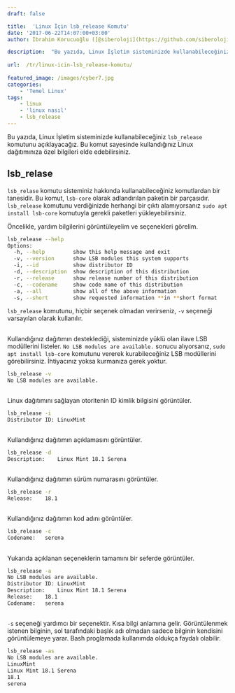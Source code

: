 ```yaml
---
draft: false

title:  'Linux İçin lsb_release Komutu'
date: '2017-06-22T14:07:00+03:00'
author: İbrahim Korucuoğlu ([@siberoloji](https://github.com/siberoloji))

description:  "Bu yazıda, Linux İşletim sisteminizde kullanabileceğiniz\_lsb_release\_komutunu açıklayacağız. Bu komut sayesinde kullandığınız Linux dağıtımınıza özel bilgileri elde edebilirsiniz." 
 
url:  /tr/linux-icin-lsb_release-komutu/
 
featured_image: /images/cyber7.jpg
categories:
    - 'Temel Linux'
tags:
    - linux
    - 'linux nasıl'
    - lsb_release
---
```

Bu yazıda, Linux İşletim sisteminizde kullanabileceğiniz `lsb_release` komutunu açıklayacağız. Bu komut sayesinde kullandığınız Linux dağıtımınıza özel bilgileri elde edebilirsiniz.

## lsb_relase

`lsb_relase` komutu sisteminiz hakkında kullanabileceğiniz komutlardan bir tanesidir. Bu komut, `lsb-core` olarak adlandırılan paketin bir parçasıdır. `lsb_release` komutunu verdiğinizde herhangi bir çıktı alamıyorsanız `sudo apt install lsb-core` komutuyla gerekli paketleri yükleyebilirsiniz.

Öncelikle, yardım bilgilerini görüntüleyelim ve seçenekleri görelim.
```bash
lsb_release --help
Options:
  -h, --help         show this help message and exit
  -v, --version      show LSB modules this system supports
  -i, --id           show distributor ID
  -d, --description  show description of this distribution
  -r, --release      show release number of this distribution
  -c, --codename     show code name of this distribution
  -a, --all          show all of the above information
  -s, --short        show requested information **in **short format
```

`lsb_release` komutunu, hiçbir seçenek olmadan verirseniz, `-v` seçeneği varsayılan olarak kullanılır.

## 

Kullandığınız dağıtımın desteklediği, sisteminizde yüklü olan ilave LSB modüllerini listeler. `No LSB modules are available.` sonucu alıyorsanız, `sudo apt install lsb-core` komutunu vererek kurabileceğiniz LSB modüllerini görebilirsiniz. İhtiyacınız yoksa kurmanıza gerek yoktur.
```bash
lsb_release -v
No LSB modules are available.
```

## 

Linux dağıtımını sağlayan otoritenin ID kimlik bilgisini görüntüler.
```bash
lsb_release -i
Distributor ID:	LinuxMint
```

## 

Kullandığınız dağıtımın açıklamasını görüntüler.
```bash
lsb_release -d
Description:	Linux Mint 18.1 Serena
```

## 

Kullandığınız dağıtımın sürüm numarasını görüntüler.
```bash
lsb_release -r
Release:	18.1
```

## 

Kullandığınız dağıtımın kod adını görüntüler.
```bash
lsb_release -c
Codename:	serena
```

## 

Yukarıda açıklanan seçeneklerin tamamını bir seferde görüntüler.
```bash
lsb_release -a
No LSB modules are available.
Distributor ID:	LinuxMint
Description:	Linux Mint 18.1 Serena
Release:	18.1
Codename:	serena
```

## 

`-s` seçeneği yardımcı bir seçenektir. Kısa bilgi anlamına gelir. Görüntülenmek istenen bilginin, sol tarafındaki başlık adı olmadan sadece bilginin kendisini görüntülemeye yarar. Bash proglamada kullanımda oldukça faydalı olabilir.
```bash
lsb_release -as
No LSB modules are available.
LinuxMint
Linux Mint 18.1 Serena
18.1
serena
```
